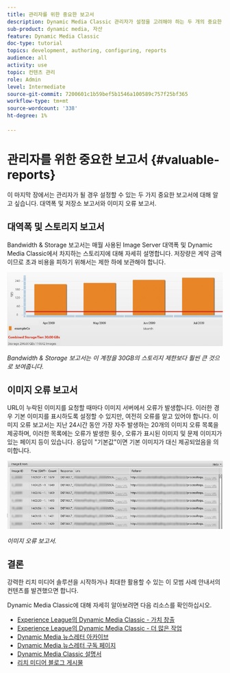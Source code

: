 ```yaml
---
title: 관리자를 위한 중요한 보고서
description: Dynamic Media Classic 관리자가 설정을 고려해야 하는 두 개의 중요한 보고서를 살펴봅니다.
sub-product: dynamic media, 자산
feature: Dynamic Media Classic
doc-type: tutorial
topics: development, authoring, configuring, reports
audience: all
activity: use
topic: 컨텐츠 관리
role: Admin
level: Intermediate
source-git-commit: 7200601c1b59bef5b1546a100589c757f25bf365
workflow-type: tm+mt
source-wordcount: '338'
ht-degree: 1%

---
```



# 관리자를 위한 중요한 보고서 {#valuable-reports}

이 마지막 장에서는 관리자가 될 경우 설정할 수 있는 두 가지 중요한 보고서에 대해 알고 싶습니다. 대역폭 및 저장소 보고서와 이미지 오류 보고서.

## 대역폭 및 스토리지 보고서

Bandwidth &amp; Storage 보고서는 매월 사용된 Image Server 대역폭 및 Dynamic Media Classic에서 차지하는 스토리지에 대해 자세히 설명합니다. 저장량은 계약 금액이므로 초과 비용을 피하기 위해서는 제한 하에 보관해야 합니다.

![이미지](assets/valuable-reports/reports-1.jpg)

_Bandwidth &amp; Storage 보고서는 이 계정을 30GB의 스토리지 제한보다 훨씬 큰 것으로 보여줍니다._

## 이미지 오류 보고서

URL이 누락된 이미지를 요청할 때마다 이미지 서버에서 오류가 발생합니다. 이러한 경우 기본 이미지를 표시하도록 설정할 수 있지만, 여전히 오류를 알고 있어야 합니다. 이미지 오류 보고서는 지난 24시간 동안 가장 자주 발생하는 20개의 이미지 오류 목록을 제공하며, 이러한 목록에는 오류가 발생한 횟수, 오류가 표시된 이미지 및 문제 이미지가 있는 페이지 등이 있습니다. 응답이 &quot;기본값&quot;이면 기본 이미지가 대신 제공되었음을 의미합니다.

![이미지](assets/valuable-reports/reports-2.jpg)

_이미지 오류 보고서._

## 결론

강력한 리치 미디어 솔루션을 시작하거나 최대한 활용할 수 있는 이 모범 사례 안내서의 컨텐츠를 발견했으면 합니다.

Dynamic Media Classic에 대해 자세히 알아보려면 다음 리소스를 확인하십시오.

- [Experience League의 Dynamic Media Classic - 가치 창출](https://guided.adobe.com/?launch=AEM-5a#recommended/solutions/experience-manager)
- [Experience League의 Dynamic Media Classic - 더 많은 작업](https://guided.adobe.com/?launch=AEM-6a#recommended/solutions/experience-manager)
- [Dynamic Media 뉴스레터 아카이브](https://experienceleague.adobe.com/docs/dynamic-media-classic/using/dynamic-media-newsletter.html)
- [Dynamic Media 뉴스레터 구독 페이지](https://www.adobe.com/subscription/dynamic-media-newsletter.html)
- [Dynamic Media Classic 설명서](https://experienceleague.adobe.com/docs/dynamic-media-classic/using/home.html)
- [리치 미디어 블로그 게시물](https://theblog.adobe.com/tag/dynamic-media)

